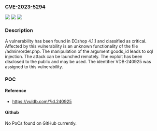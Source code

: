 ### [CVE-2023-5294](https://cve.mitre.org/cgi-bin/cvename.cgi?name=CVE-2023-5294)
![](https://img.shields.io/static/v1?label=Product&message=ECshop&color=blue)
![](https://img.shields.io/static/v1?label=Version&message=%3D%204.1.1%20&color=brighgreen)
![](https://img.shields.io/static/v1?label=Vulnerability&message=CWE-89%20SQL%20Injection&color=brighgreen)

### Description

A vulnerability has been found in ECshop 4.1.1 and classified as critical. Affected by this vulnerability is an unknown functionality of the file /admin/order.php. The manipulation of the argument goods_id leads to sql injection. The attack can be launched remotely. The exploit has been disclosed to the public and may be used. The identifier VDB-240925 was assigned to this vulnerability.

### POC

#### Reference
- https://vuldb.com/?id.240925

#### Github
No PoCs found on GitHub currently.

